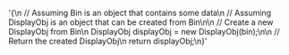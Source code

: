 '{\n    // Assuming Bin is an object that contains some data\n    // Assuming DisplayObj is an object that can be created from Bin\n\n    // Create a new DisplayObj from Bin\n    DisplayObj displayObj = new DisplayObj(bin);\n\n    // Return the created DisplayObj\n    return displayObj;\n}'